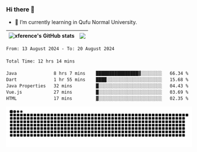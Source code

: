 ### Hi there 👋

<!--
**xference/xference** is a ✨ _special_ ✨ repository because its `README.md` (this file) appears on your GitHub profile.

Here are some ideas to get you started:

- 🔭 I’m currently working on ...

- 👯 I’m looking to collaborate on ...
- 🤔 I’m looking for help with ...
- 💬 Ask me about ...
- 📫 How to reach me: ...
- 😄 Pronouns: ...
- ⚡ Fun fact: ...
-->
- 🌱 I’m currently learning in Qufu Normal University.


| <img src="https://github-readme-stats.vercel.app/api?username=xference&show_icons=true&theme=ambient_gradient" alt="xference's GitHub stats" align="center"/> | <img src="https://github-readme-streak-stats.herokuapp.com/?user=xference"  style="zoom:100%;" align="center"/> |
| ------------------------------------------------------------ | ------------------------------------------------------------ |

<!--START_SECTION:waka-->

```txt
From: 13 August 2024 - To: 20 August 2024

Total Time: 12 hrs 14 mins

Java              8 hrs 7 mins    ████████████████▓░░░░░░░░   66.34 %
Dart              1 hr 55 mins    ████░░░░░░░░░░░░░░░░░░░░░   15.68 %
Java Properties   32 mins         █░░░░░░░░░░░░░░░░░░░░░░░░   04.43 %
Vue.js            27 mins         █░░░░░░░░░░░░░░░░░░░░░░░░   03.69 %
HTML              17 mins         ▓░░░░░░░░░░░░░░░░░░░░░░░░   02.35 %
```

<!--END_SECTION:waka-->

<picture>
  <source media="(prefers-color-scheme: dark)" srcset="https://raw.githubusercontent.com/xference/xference/output/github-contribution-grid-snake-dark.svg" />
  <source media="(prefers-color-scheme: light)" srcset="https://raw.githubusercontent.com/xference/xference/output/github-contribution-grid-snake.svg" />
  <img alt="github-snake" src="https://raw.githubusercontent.com/xference/xference/output/github-contribution-grid-snake.svg" />
</picture>
